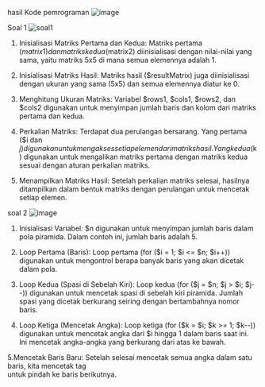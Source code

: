hasil Kode pemrograman
![image](https://github.com/syahdana2/QuizPHP/assets/144450729/6f451436-0062-424d-8324-1449ed5b32a4)

Soal 1
![soal1](https://github.com/syahdana2/QuizPHP/assets/144450729/e2fa15b9-b312-4dc8-8aae-619133328d21)

1. Inisialisasi Matriks Pertama dan Kedua:
Matriks pertama ($matrix1) dan matriks kedua ($matrix2) diinisialisasi dengan nilai-nilai yang sama, yaitu matriks 5x5 di mana semua elemennya adalah 1.

2. Inisialisasi Matriks Hasil:
Matriks hasil ($resultMatrix) juga diinisialisasi dengan ukuran yang sama (5x5) dan semua elemennya diatur ke 0.

3. Menghitung Ukuran Matriks:
Variabel $rows1, $cols1, $rows2, dan $cols2 digunakan untuk menyimpan jumlah baris dan kolom dari matriks pertama dan kedua.

4. Perkalian Matriks:
Terdapat dua perulangan bersarang. Yang pertama ($i dan $j) digunakan untuk mengakses setiap elemen dari matriks hasil. Yang kedua ($k) digunakan untuk mengalikan matriks pertama dengan matriks kedua sesuai dengan aturan perkalian matriks.

5. Menampilkan Matriks Hasil:
Setelah perkalian matriks selesai, hasilnya ditampilkan dalam bentuk matriks dengan perulangan untuk mencetak setiap elemen.

soal 2
![image](https://github.com/syahdana2/QuizPHP/assets/144450729/f43f36b2-e5b4-46f8-9e4f-6898f8ca9975)

1. Inisialisasi Variabel:
$n digunakan untuk menyimpan jumlah baris dalam pola piramida. Dalam contoh ini, jumlah baris adalah 5.

2. Loop Pertama (Baris):
Loop pertama (for ($i = 1; $i <= $n; $i++)) digunakan untuk mengontrol berapa banyak baris yang akan dicetak dalam pola.

3. Loop Kedua (Spasi di Sebelah Kiri):
Loop kedua (for ($j = $n; $j > $i; $j--)) digunakan untuk mencetak spasi di sebelah kiri piramida. Jumlah spasi yang dicetak berkurang seiring dengan bertambahnya nomor baris.

4. Loop Ketiga (Mencetak Angka):
Loop ketiga (for ($k = $i; $k >= 1; $k--)) digunakan untuk mencetak angka dari $i hingga 1 dalam baris saat ini. Ini mencetak angka-angka yang berkurang dari atas ke bawah.

5.Mencetak Baris Baru:
Setelah selesai mencetak semua angka dalam satu baris, kita mencetak tag <br> untuk pindah ke baris berikutnya.
